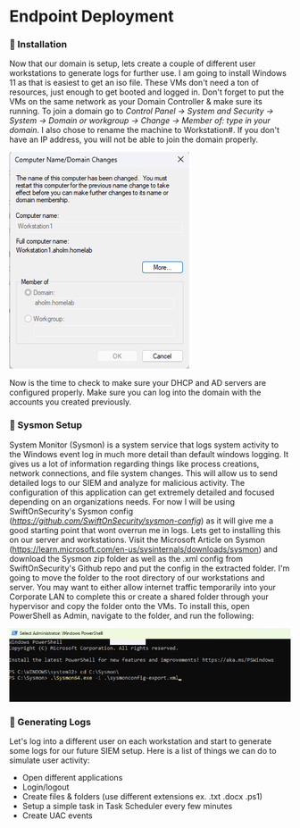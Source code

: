 # **Endpoint Deployment**

### 🔹 Installation

Now that our domain is setup, lets create a couple of different user workstations to generate logs for further use. I am going to install Windows 11 as that is easiest to get an iso file. These VMs don't need a ton of resources, just enough to get booted and logged in. Don't forget to put the VMs on the same network as your Domain Controller & make sure its running. To join a domain go to *Control Panel -> System and Security -> System -> Domain or workgroup -> Change -> Member of: type in your domain*. I also chose to rename the machine to Workstation#. If you don't have an IP address, you will not be able to join the domain properly. 

![change_domain](https://github.com/alexh200/blue-team-homelab/blob/main/infrastructure_setup/images/endpoint_deployment/change_domain.PNG?raw=true)

Now is the time to check to make sure your DHCP and AD servers are configured properly. Make sure you can log into the domain with the accounts you created previously. 

### 🔹 Sysmon Setup

System Monitor (Sysmon) is a system service that logs system activity to the Windows event log in much more detail than default windows logging. It gives us a lot of information regarding things like process creations, network connections, and file system changes. This will allow us to send detailed logs to our SIEM and analyze for malicious activity. The configuration of this application can get extremely detailed and focused depending on an organizations needs. For now I will be using SwiftOnSecurity's Sysmon config (*https://github.com/SwiftOnSecurity/sysmon-config*) as it will give me a good starting point that wont overrun me in logs. Lets get to installing this on our server and workstations. Visit the Microsoft Article on Sysmon (https://learn.microsoft.com/en-us/sysinternals/downloads/sysmon) and download the Sysmon zip folder as well as the .xml config from SwiftOnSecurity's Github repo and put the config in the extracted folder. I'm going to move the folder to the root directory of our workstations and server. You may want to either allow internet traffic temporarily into your Corporate LAN to complete this or create a shared folder through your hypervisor and copy the folder onto the VMs. To install this, open PowerShell as Admin, navigate to the folder, and run the following:

![sysmon_install](https://github.com/alexh200/blue-team-homelab/blob/main/infrastructure_setup/images/endpoint_deployment/sysmon_install.PNG?raw=true)

### 🔹 Generating Logs

Let's log into a different user on each workstation and start to generate some logs for our future SIEM setup. Here is a list of things we can do to simulate user activity:

* Open different applications
* Login/logout
* Create files & folders (use different extensions ex. .txt .docx .ps1)
* Setup a simple task in Task Scheduler every few minutes
* Create UAC events